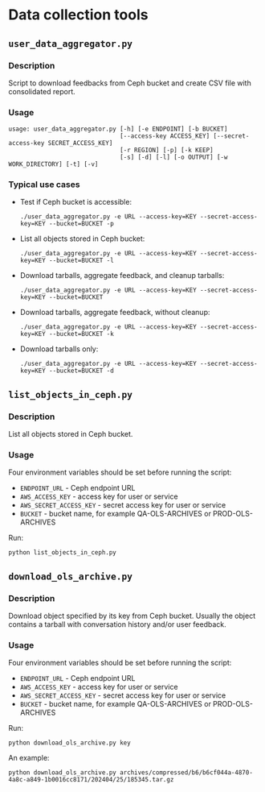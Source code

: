 # Data collection tools

## `user_data_aggregator.py`

### Description

Script to download feedbacks from Ceph bucket and create CSV file with consolidated report.

### Usage

```
usage: user_data_aggregator.py [-h] [-e ENDPOINT] [-b BUCKET]
                               [--access-key ACCESS_KEY] [--secret-access-key SECRET_ACCESS_KEY]
                               [-r REGION] [-p] [-k KEEP]
                               [-s] [-d] [-l] [-o OUTPUT] [-w WORK_DIRECTORY] [-t] [-v]
```


### Typical use cases

- Test if Ceph bucket is accessible:
  ```
  ./user_data_aggregator.py -e URL --access-key=KEY --secret-access-key=KEY --bucket=BUCKET -p
  ```
- List all objects stored in Ceph bucket:
  ```
  ./user_data_aggregator.py -e URL --access-key=KEY --secret-access-key=KEY --bucket=BUCKET -l
  ```
- Download tarballs, aggregate feedback, and cleanup tarballs:
  ```
  ./user_data_aggregator.py -e URL --access-key=KEY --secret-access-key=KEY --bucket=BUCKET
  ```
- Download tarballs, aggregate feedback, without cleanup:
  ```
  ./user_data_aggregator.py -e URL --access-key=KEY --secret-access-key=KEY --bucket=BUCKET -k
  ```
- Download tarballs only:
  ```
  ./user_data_aggregator.py -e URL --access-key=KEY --secret-access-key=KEY --bucket=BUCKET -d
  ```


## `list_objects_in_ceph.py`

### Description

List all objects stored in Ceph bucket.

### Usage

Four environment variables should be set before running the script:

- `ENDPOINT_URL` - Ceph endpoint URL
- `AWS_ACCESS_KEY` - access key for user or service
- `AWS_SECRET_ACCESS_KEY` - secret access key for user or service
- `BUCKET` - bucket name, for example QA-OLS-ARCHIVES or PROD-OLS-ARCHIVES

Run:

```
python list_objects_in_ceph.py
```

## `download_ols_archive.py`

### Description

Download object specified by its key from Ceph bucket. Usually the object
contains a tarball with conversation history and/or user feedback.

### Usage

Four environment variables should be set before running the script:

- `ENDPOINT_URL` - Ceph endpoint URL
- `AWS_ACCESS_KEY` - access key for user or service
- `AWS_SECRET_ACCESS_KEY` - secret access key for user or service
- `BUCKET` - bucket name, for example QA-OLS-ARCHIVES or PROD-OLS-ARCHIVES

Run:

```
python download_ols_archive.py key
```

An example:

```
python download_ols_archive.py archives/compressed/b6/b6cf044a-4870-4a8c-a849-1b0016cc8171/202404/25/185345.tar.gz
```
